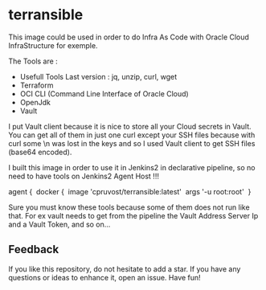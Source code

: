 # terransible

This image could be used in order to do Infra As Code with Oracle Cloud InfraStructure for exemple.

The Tools are :

- Usefull Tools Last version : jq, unzip, curl, wget
- Terraform
- OCI CLI (Command Line Interface of Oracle Cloud)
- OpenJdk 
- Vault

I put Vault client because it is nice to store all your Cloud secrets in Vault. You can get all of them in just one curl except your SSH files because with curl some \n was lost in the keys and so I used Vault client to get SSH files (base64 encoded).

I built this image in order to use it in Jenkins2 in declarative pipeline, so no need to have tools on Jenkins2 Agent Host !!!

agent {
​        docker { 
​            image 'cpruvost/terransible:latest'
​            args '-u root:root'
​        }

Sure you must know these tools because some of them does not run like that. For ex vault needs to get from the pipeline the Vault Address Server Ip and a Vault Token, and so on...  

## Feedback

If you like this repository, do not hesitate to add a star. If you have any
questions or ideas to enhance it, open an issue. Have fun!
